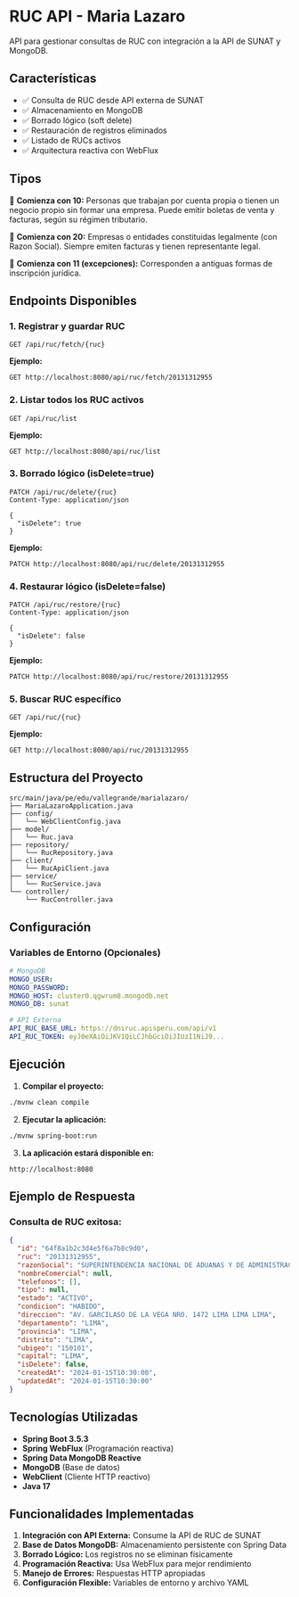 # RUC API - Maria Lazaro

API para gestionar consultas de RUC con integración a la API de SUNAT y MongoDB.

## Características

- ✅ Consulta de RUC desde API externa de SUNAT
- ✅ Almacenamiento en MongoDB
- ✅ Borrado lógico (soft delete)
- ✅ Restauración de registros eliminados
- ✅ Listado de RUCs activos
- ✅ Arquitectura reactiva con WebFlux
  

## Tipos
📌 **Comienza con 10:**
      Personas que trabajan por cuenta propia o tienen un negocio propio sin formar una empresa.
      Puede emitir boletas de venta y facturas, según su régimen tributario.
  
📌 **Comienza con 20:**
      Empresas o entidades constituidas legalmente (con Razon Social).
      Siempre emiten facturas y tienen representante legal.
  
📌 **Comienza con 11 (excepciones):**
      Corresponden a antiguas formas de inscripción jurídica.
  

## Endpoints Disponibles

### 1. Registrar y guardar RUC
```
GET /api/ruc/fetch/{ruc}
```
**Ejemplo:**
```
GET http://localhost:8080/api/ruc/fetch/20131312955
```

### 2. Listar todos los RUC activos
```
GET /api/ruc/list
```
**Ejemplo:**
```
GET http://localhost:8080/api/ruc/list
```

### 3. Borrado lógico (isDelete=true)
```
PATCH /api/ruc/delete/{ruc}
Content-Type: application/json

{
  "isDelete": true
}
```
**Ejemplo:**
```
PATCH http://localhost:8080/api/ruc/delete/20131312955
```

### 4. Restaurar lógico (isDelete=false)
```
PATCH /api/ruc/restore/{ruc}
Content-Type: application/json

{
  "isDelete": false
}
```
**Ejemplo:**
```
PATCH http://localhost:8080/api/ruc/restore/20131312955
```

### 5. Buscar RUC específico
```
GET /api/ruc/{ruc}
```
**Ejemplo:**
```
GET http://localhost:8080/api/ruc/20131312955
```

## Estructura del Proyecto

```
src/main/java/pe/edu/vallegrande/marialazaro/
├── MariaLazaroApplication.java
├── config/
│   └── WebClientConfig.java
├── model/
│   └── Ruc.java
├── repository/
│   └── RucRepository.java
├── client/
│   └── RucApiClient.java
├── service/
│   └── RucService.java
└── controller/
    └── RucController.java
```

## Configuración

### Variables de Entorno (Opcionales)

```yaml
# MongoDB
MONGO_USER: 
MONGO_PASSWORD: 
MONGO_HOST: cluster0.qgwrum8.mongodb.net
MONGO_DB: sunat

# API Externa
API_RUC_BASE_URL: https://dniruc.apisperu.com/api/v1
API_RUC_TOKEN: eyJ0eXAiOiJKV1QiLCJhbGciOiJIUzI1NiJ9...
```

## Ejecución

1. **Compilar el proyecto:**
```bash
./mvnw clean compile
```

2. **Ejecutar la aplicación:**
```bash
./mvnw spring-boot:run
```

3. **La aplicación estará disponible en:**
```
http://localhost:8080
```

## Ejemplo de Respuesta

### Consulta de RUC exitosa:
```json
{
  "id": "64f8a1b2c3d4e5f6a7b8c9d0",
  "ruc": "20131312955",
  "razonSocial": "SUPERINTENDENCIA NACIONAL DE ADUANAS Y DE ADMINISTRACION TRIBUTARIA - SUNAT",
  "nombreComercial": null,
  "telefonos": [],
  "tipo": null,
  "estado": "ACTIVO",
  "condicion": "HABIDO",
  "direccion": "AV. GARCILASO DE LA VEGA NRO. 1472 LIMA LIMA LIMA",
  "departamento": "LIMA",
  "provincia": "LIMA",
  "distrito": "LIMA",
  "ubigeo": "150101",
  "capital": "LIMA",
  "isDelete": false,
  "createdAt": "2024-01-15T10:30:00",
  "updatedAt": "2024-01-15T10:30:00"
}
```

## Tecnologías Utilizadas

- **Spring Boot 3.5.3**
- **Spring WebFlux** (Programación reactiva)
- **Spring Data MongoDB Reactive**
- **MongoDB** (Base de datos)
- **WebClient** (Cliente HTTP reactivo)
- **Java 17**

## Funcionalidades Implementadas

1. **Integración con API Externa:** Consume la API de RUC de SUNAT
2. **Base de Datos MongoDB:** Almacenamiento persistente con Spring Data
3. **Borrado Lógico:** Los registros no se eliminan físicamente
4. **Programación Reactiva:** Usa WebFlux para mejor rendimiento
5. **Manejo de Errores:** Respuestas HTTP apropiadas
6. **Configuración Flexible:** Variables de entorno y archivo YAML
